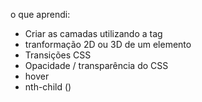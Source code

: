 o que aprendi:

- Criar as camadas utilizando a tag <span>
- tranformação 2D ou 3D de um elemento 
- Transições CSS
- Opacidade / transparência do CSS
- hover
- nth-child ()